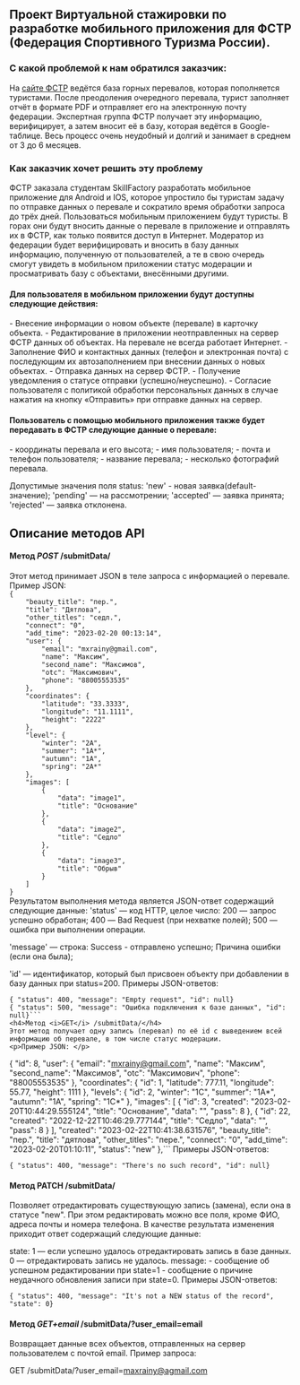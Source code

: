 <h2>Проект Виртуальной стажировки по разработке мобильного приложения для ФСТР (Федерация Спортивного Туризма России).</h2>


<h3>С какой проблемой к нам обратился заказчик:</h3>
<a>
    На <a href="https://pereval.online/">сайте ФСТР</a> ведётся база горных перевалов, которая пополняется туристами.
После преодоления очередного перевала, турист заполняет отчёт в формате PDF и отправляет его на электронную почту федерации.
Экспертная группа ФСТР получает эту информацию, верифицирует, а затем вносит её в базу, которая ведётся в Google-таблице.
Весь процесс очень неудобный и долгий и занимает в среднем от 3 до 6 месяцев.
</a>
<h3>Как заказчик хочет решить эту проблему</h3>
<a>

ФСТР заказала студентам SkillFactory разработать мобильное приложение для Android и IOS, которое упростило бы туристам задачу по отправке данных о перевале и сократило время обработки запроса до трёх дней.
Пользоваться мобильным приложением будут туристы. В горах они будут вносить данные о перевале в приложение и отправлять их в ФСТР, как только появится доступ в Интернет.
Модератор из федерации будет верифицировать и вносить в базу данных информацию, полученную от пользователей, а те в свою очередь смогут увидеть в мобильном приложении статус модерации и просматривать базу с объектами, внесёнными другими.
</a>
<h4>Для пользователя в мобильном приложении будут доступны следующие действия:</h4>
- Внесение информации о новом объекте (перевале) в карточку объекта.
- Редактирование в приложении неотправленных на сервер ФСТР данных об объектах. На перевале не всегда работает Интернет.
- Заполнение ФИО и контактных данных (телефон и электронная почта) с последующим их автозаполнением при внесении данных о новых объектах.
- Отправка данных на сервер ФСТР.
- Получение уведомления о статусе отправки (успешно/неуспешно).
- Согласие пользователя с политикой обработки персональных данных в случае нажатия на кнопку «Отправить» при отправке данных на сервер.
<h4>Пользователь с помощью мобильного приложения также будет передавать в ФСТР следующие данные о перевале:</h4>
- координаты перевала и его высота;
- имя пользователя;
- почта и телефон пользователя;
- название перевала;
- несколько фотографий перевала.

<p>Допустимые значения поля status:
	'new' - новая заявка(default-значение);
	'pending' — на рассмотрении;
	'accepted' — заявка принята;
	'rejected' — заявка отклонена.
</p>
<h2>Описание методов API</h2>
<h4>Метод <i>POST</i> /submitData/</h4>
Этот метод принимает JSON в теле запроса с информацией о перевале.
Пример JSON:
<code>
{
    "beauty_title": "пер.",
    "title": "Дятлова",
    "other_titles": "седл.",
    "connect": "0",
    "add_time": "2023-02-20 00:13:14",
    "user": {
        "email": "mxrainy@gmail.com",
        "name": "Максим",
        "second_name": "Максимов",
        "otc": "Максимович",
        "phone": "88005553535"
    },
    "coordinates": {
        "latitude": "33.3333",
        "longitude": "11.1111",
        "height": "2222"
    },
    "level": {
        "winter": "2А",
        "summer": "1А*",
        "autumn": "1А",
        "spring": "2A*"
    },
    "images": [
        {
            "data": "image1",
            "title": "Основание"
        },
        {
            "data": "image2",
            "title": "Седло"
        },
        {
            "data": "image3",
            "title": "Обрыв"
        }
    ]
}
</code>
Результатом выполнения метода является JSON-ответ содержащий следующие данные:
'status' — код HTTP, целое число:
    200 — запрос успешно обработан;
    400 — Bad Request (при нехватке полей);
    500 — ошибка при выполнении операции.

'message' — строка:
        Success - отправлено успешно;
	Причина ошибки (если она была);

'id' —  идентификатор, который был присвоен объекту
        при добавлении в базу данных при status=200.
Примеры JSON-ответов:
```{ "status": 200, "message": "Success", "id": 42 }
{ "status": 400, "message": "Empty request", "id": null}
{ "status": 500, "message": "Ошибка подключения к базе данных", "id": null}```
<h4>Метод <i>GET</i> /submitData/</h4>
Этот метод получает одну запись (перевал) по её id с выведением всей информацию об перевале, в том числе статус модерации.
<p>Пример JSON: </p>
```
{
        "id": 8,
        "user": {
            "email": "mxrainy@gmail.com",
            "name": "Максим",
            "second_name": "Максимов",
            "otc": "Максимович",
            "phone": "88005553535"
        },
        "coordinates": {
            "id": 1,
            "latitude": 777.11,
            "longitude": 55.77,
            "height": 1111
        },
        "levels": {
            "id": 2,
            "winter": "1С",
            "summer": "1А*",
            "autumn": "1А",
            "spring": "1С*"
        },
        "images": [
            {
                "id": 3,
                "created": "2023-02-20T10:44:29.555124",
                "title": "Основание",
                "data": "",
                "pass": 8
            },
            {
                "id": 22,
                "created": "2022-12-22T10:46:29.777144",
                "title": "Седло",
                "data": "",
                "pass": 8
            }
        ],
        "created": "2023-02-22T10:41:38.631576",
        "beauty_title": "пер.",
        "title": "дятлова",
        "other_titles": "пере.",
        "connect": "0",
        "add_time": "2023-02-20T01:10:11",
        "status": "new"
},```
Примеры JSON-ответов:
````{ "status": 200, "message": "Success", "id": 42 }
{ "status": 400, "message": "There's no such record", "id": null}
````
<h4>Метод PATCH /submitData/</h4>
Позволяет отредактировать существующую запись (замена), если она в статусе "new". При этом редактировать можно все поля, кроме ФИО, адреса почты и номера телефона.
В качестве результата изменения приходит ответ содержащий следующие данные:

state:
1 — если успешно удалось отредактировать запись в базе данных.
0 — отредактировать запись не удалось.
message: - сообщение об успешном редактировании при state=1 - сообщение о причине неудачного обновления записи при state=0.
Примеры JSON-ответов:
```{ "status": 200, "message": "Success", "state": 1 }
{ "status": 400, "message": "It's not a NEW status of the record", "state": 0}
```
<h4>Метод <i>GET+email</i> /submitData/?user_email=email</h4>

Возвращает данные всех объектов, отправленных на сервер пользователем с почтой email.
Пример запроса:

GET /submitData/?user_email=maxrainy@agmail.com
